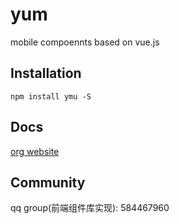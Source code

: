 # yum

mobile compoennts based on vue.js

## Installation

```shell
npm install ymu -S
```

## Docs

[org website](http://wui.airtlab.com)

## Community

qq group(前端组件库实现): 584467960
